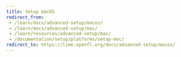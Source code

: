 ```yaml
---
title: Setup macOS
redirect_from:
 - /learn/docs/advanced-setup/macos/
 - /learn/docs/advanced-setup/mac/
 - /learn/resources/advanced-setup/mac/
 - /documentation/setup/platforms/setup-mac/
redirect_to: https://lime.openfl.org/docs/advanced-setup/macos/
---
```

